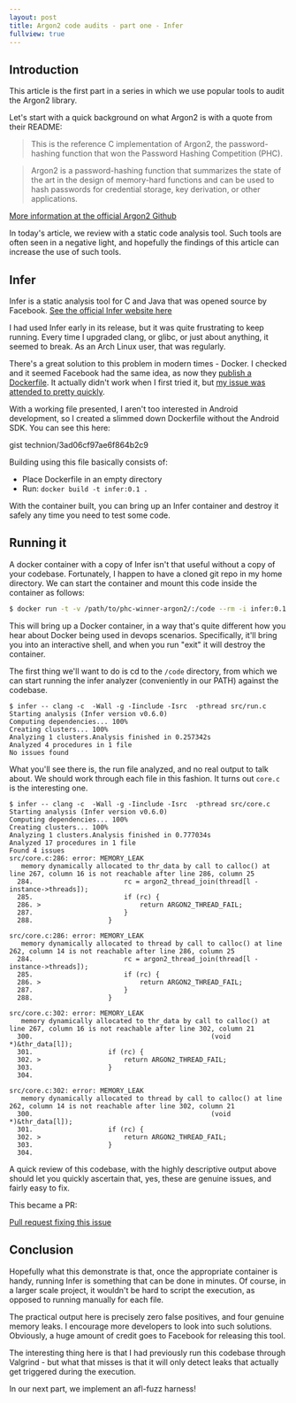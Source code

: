 ```yaml
---
layout: post
title: Argon2 code audits - part one - Infer
fullview: true
---
```


## Introduction
This article is the first part in a series in which we use popular tools to audit the Argon2 library.

Let's start with a quick background on what Argon2 is with a quote from their README:

> This is the reference C implementation of Argon2, the password-hashing function that won the Password Hashing Competition (PHC).

> Argon2 is a password-hashing function that summarizes the state of the art in the design of memory-hard functions and can be used to hash passwords for credential storage, key derivation, or other applications.

<a class="btn btn-info" href="https://github.com/P-H-C/phc-winner-argon2">More information at the official Argon2 Github</a>

In today's article, we review with a static code analysis tool. Such tools are often seen in a negative light, and hopefully the findings of this article can increase the use of such tools.

## Infer

Infer is a static analysis tool for C and Java that was opened source by Facebook.
<a class="btn btn-info" href="http://fbinfer.com/">See the official Infer website here</a>

I had used Infer early in its release, but it was quite frustrating to keep running. Every time I upgraded clang, or glibc, or just about anything, it seemed to break. As an Arch Linux user, that was regularly.

There's a great solution to this problem in modern times - Docker. I checked and it seemed Facebook had the same idea, as now they [publish a Dockerfile](https://github.com/facebook/infer/blob/master/docker/Dockerfile). It actually didn't work when I first tried it, but [my issue was attended to pretty quickly](https://github.com/facebook/infer/issues/270).

With a working file presented, I aren't too interested in Android development, so I created a slimmed down Dockerfile without the Android SDK. You can see this here:

 gist technion/3ad06cf97ae6f864b2c9 

Building using this file basically consists of:

- Place Dockerfile in an empty directory
- Run: `docker build -t infer:0.1 .`

With the container built, you can bring up an Infer container and destroy it safely any time you need to test some code.

## Running it

A docker container with a copy of Infer isn't that useful without a copy of your codebase. Fortunately, I happen to have a cloned git repo in my home directory. We can start the container and mount this code inside the container as follows:

```bash
$ docker run -t -v /path/to/phc-winner-argon2/:/code --rm -i infer:0.1
```

This will bring up a Docker container, in a way that's quite different how you hear about Docker being used in devops scenarios. Specifically, it'll bring you into an interactive shell, and when you run "exit" it will destroy the container.

The first thing we'll want to do is cd to the `/code` directory, from which we can start running the infer analyzer (conveniently in our PATH) against the codebase.

```
$ infer -- clang -c  -Wall -g -Iinclude -Isrc  -pthread src/run.c
Starting analysis (Infer version v0.6.0)
Computing dependencies... 100%
Creating clusters... 100%
Analyzing 1 clusters.Analysis finished in 0.257342s
Analyzed 4 procedures in 1 file
No issues found
```

What you'll see there is, the run file analyzed, and no real output to talk about. We should work through each file in this fashion. It turns out `core.c` is the interesting one.

```
$ infer -- clang -c  -Wall -g -Iinclude -Isrc  -pthread src/core.c
Starting analysis (Infer version v0.6.0)
Computing dependencies... 100%
Creating clusters... 100%
Analyzing 1 clusters.Analysis finished in 0.777034s
Analyzed 17 procedures in 1 file
Found 4 issues
src/core.c:286: error: MEMORY_LEAK
   memory dynamically allocated to thr_data by call to calloc() at line 267, column 16 is not reachable after line 286, column 25
  284.                       rc = argon2_thread_join(thread[l - instance->threads]);
  285.                       if (rc) {
  286. >                         return ARGON2_THREAD_FAIL;
  287.                       }
  288.                   }

src/core.c:286: error: MEMORY_LEAK
   memory dynamically allocated to thread by call to calloc() at line 262, column 14 is not reachable after line 286, column 25
  284.                       rc = argon2_thread_join(thread[l - instance->threads]);
  285.                       if (rc) {
  286. >                         return ARGON2_THREAD_FAIL;
  287.                       }
  288.                   }

src/core.c:302: error: MEMORY_LEAK
   memory dynamically allocated to thr_data by call to calloc() at line 267, column 16 is not reachable after line 302, column 21
  300.                                             (void *)&thr_data[l]);
  301.                   if (rc) {
  302. >                     return ARGON2_THREAD_FAIL;
  303.                   }
  304.

src/core.c:302: error: MEMORY_LEAK
   memory dynamically allocated to thread by call to calloc() at line 262, column 14 is not reachable after line 302, column 21
  300.                                             (void *)&thr_data[l]);
  301.                   if (rc) {
  302. >                     return ARGON2_THREAD_FAIL;
  303.                   }
  304.
```

A quick review of this codebase, with the highly descriptive output above should let you quickly ascertain that, yes, these are genuine issues, and fairly easy to fix.

This became a PR:

<a class="btn btn-info" href="https://github.com/P-H-C/phc-winner-argon2/pull/104">Pull request fixing this issue</a>

## Conclusion     

Hopefully what this demonstrate is that, once the appropriate container is handy, running Infer is something that can be done in minutes. Of course, in a larger scale project, it wouldn't be hard to script the execution, as opposed to running manually for each file.

The practical output here is precisely zero false positives, and four genuine memory leaks. I encourage more developers to look into such solutions. Obviously, a huge amount of credit goes to Facebook for releasing this tool.

The interesting thing here is that I had previously run this codebase through Valgrind - but what that misses is that it will only detect leaks that actually get triggered during the execution.

In our next part, we implement an afl-fuzz harness!
